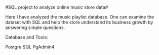 #SQL project to analyze online music store data#

Here I have analyzed the music playlist database. One can examine the dataset with SQL and help the store understand its business growth by answering simple questions.

Database and Tools:

Postgre SQL
PgAdmin4
